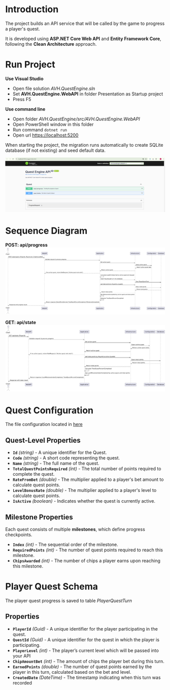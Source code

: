 # Introduction

The project builds an API service that will be called by the game to progress a player's quest.

It is developed using **ASP.NET Core Web API** and **Entity Framework Core**, following the **Clean Architecture** approach.

# Run Project

**Use Visual Studio**

- Open file solution *AVH.QuestEngine.sln*
- Set **AVH.QuestEngine.WebAPI** in folder Presentation as Startup project
- Press F5

**Use command line**

- Open folder *AVH.QuestEngine/src/AVH.QuestEngine.WebAPI* 
- Open PowerShell window in this folder
- Run command `dotnet run`
- Open url  [https://localhost:5200](https://localhost:5200/swagger/index.html)

When starting the project, the migration runs automatically to create SQLite database (if not existing) and seed default data.

![Alt text](images/AVH.QuestEngine.API.png)


# Sequence Diagram
**POST: api/progress**
![Alt text](images/Diagram_Progress.png)

**GET: api/state**
![Alt text](images/Diagram_State.png)

# Quest Configuration
The file configuration located in [here](src/AVH.QuestEngine.WebAPI/QuestConfig.json)


## Quest-Level Properties
- **`Id`** *(string)* - A unique identifier for the Quest.
- **`Code`** *(string)* - A short code representing the quest.
- **`Name`** *(string)* - The full name of the quest.
- **`TotalQuestPointsRequired`** *(int)* - The total number of points required to complete the quest.
- **`RateFromBet`** *(double)* - The multiplier applied to a player's bet amount to calculate quest points.
- **`LevelBonusRate`** *(double)* - The multiplier applied to a player's level to calculate quest points.
- **`IsActive`** *(boolean)* - Indicates whether the quest is currently active.

## Milestone Properties
Each quest consists of multiple **milestones**, which define progress checkpoints.

- **`Index`** *(int)* - The sequential order of the milestone.
- **`RequiredPoints`** *(int)* - The number of quest points required to reach this milestone.
- **`ChipsAwarded`** *(int)* - The number of chips a player earns upon reaching this milestone.


# Player Quest Schema
The player quest progress is saved to table *PlayerQuestTurn*

## Properties

- **`PlayerId`** *(Guid)*  - A unique identifier for the player participating in the quest.
- **`QuestId`** *(Guid)* - A unique identifier for the quest in which the player is participating.
- **`PlayerLevel`** *(int)* - The player’s current level which will be passed into your API
- **`ChipAmountBet`** *(int)* - The amount of chips the player bet during this turn.
- **`EarnedPoints`** *(double)* - The number of quest points earned by the player in this turn, calculated based on the bet and level.
- **`CreatedDate`** *(DateTime)* - The timestamp indicating when this turn was recorded
